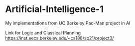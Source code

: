 # Artificial-Intelligence-1
My implementations from UC Berkeley Pac-Man project in AI 

Link for Logic and Classical Planning  https://inst.eecs.berkeley.edu/~cs188/sp21/project3/
